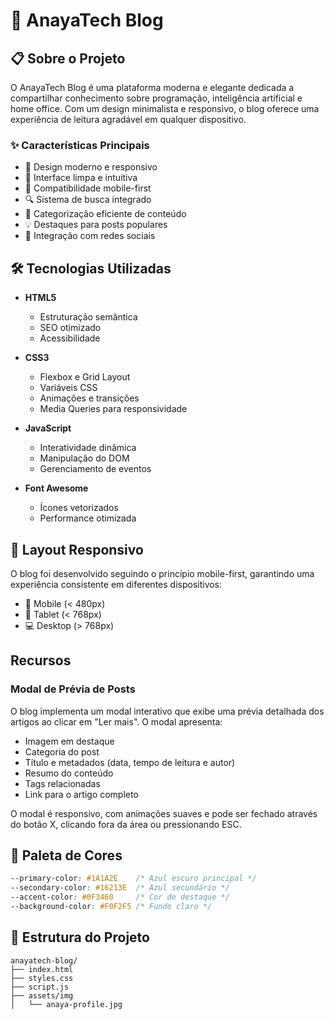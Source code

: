 # 🚀 AnayaTech Blog

## 📋 Sobre o Projeto

O AnayaTech Blog é uma plataforma moderna e elegante dedicada a compartilhar conhecimento sobre programação, inteligência artificial e home office. Com um design minimalista e responsivo, o blog oferece uma experiência de leitura agradável em qualquer dispositivo.

### ✨ Características Principais

- 🎯 Design moderno e responsivo
- 🌙 Interface limpa e intuitiva
- 📱 Compatibilidade mobile-first
- 🔍 Sistema de busca integrado
- 📂 Categorização eficiente de conteúdo
- 💡 Destaques para posts populares
- 🔄 Integração com redes sociais

## 🛠️ Tecnologias Utilizadas

- **HTML5**
  - Estruturação semântica
  - SEO otimizado
  - Acessibilidade

- **CSS3**
  - Flexbox e Grid Layout
  - Variáveis CSS
  - Animações e transições
  - Media Queries para responsividade

- **JavaScript**
  - Interatividade dinâmica
  - Manipulação do DOM
  - Gerenciamento de eventos

- **Font Awesome**
  - Ícones vetorizados
  - Performance otimizada

## 📱 Layout Responsivo

O blog foi desenvolvido seguindo o princípio mobile-first, garantindo uma experiência consistente em diferentes dispositivos:

- 📱 Mobile (< 480px)
- 📱 Tablet (< 768px)
- 💻 Desktop (> 768px)

## Recursos

### Modal de Prévia de Posts
O blog implementa um modal interativo que exibe uma prévia detalhada dos artigos ao clicar em "Ler mais". O modal apresenta:
- Imagem em destaque
- Categoria do post
- Título e metadados (data, tempo de leitura e autor)
- Resumo do conteúdo
- Tags relacionadas
- Link para o artigo completo

O modal é responsivo, com animações suaves e pode ser fechado através do botão X, clicando fora da área ou pressionando ESC.

## 🎨 Paleta de Cores

```css
--primary-color: #1A1A2E    /* Azul escuro principal */
--secondary-color: #16213E  /* Azul secundário */
--accent-color: #0F3460     /* Cor de destaque */
--background-color: #F0F2F5 /* Fundo claro */
```

## 📂 Estrutura do Projeto

```
anayatech-blog/
├── index.html
├── styles.css
├── script.js
├── assets/img
│   └── anaya-profile.jpg
```

